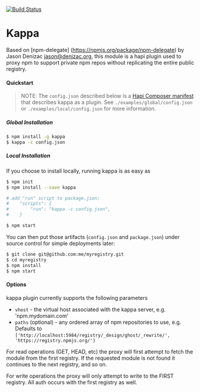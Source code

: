 [![Build Status](https://travis-ci.org/paypal/kappa.png)](https://travis-ci.org/paypal/kappa)

Kappa
======

Based on [npm-delegate] (https://npmjs.org/package/npm-delegate) by Jason Denizac <jason@denizac.org>, this module
is a hapi plugin used to proxy npm to support private npm repos without replicating the entire public registry.

#### Quickstart
> NOTE: The `config.json` described below is a [Hapi Composer manifest](http://spumko.github.io/resource/api/#hapi-composer)
that describes kappa as a plugin. See `./examples/global/config.json` or `./examples/local/config.json` for more information.

##### Global Installation
```bash
$ npm install -g kappa
$ kappa -c config.json
```

##### Local Installation
If you choose to install locally, running kappa is as easy as
```bash
$ npm init
$ npm install --save kappa

# add "run" script to package.json:
#    "scripts": {
#        "run": "kappa -c config.json",
#    }

$ npm start
```

You can then put those artifacts (`config.json` and `package.json`) under source control for simple deployments later:
```bash
$ git clone git@github.com:me/myregistry.git
$ cd myregistry
$ npm install
$ npm start
```

#### Options
kappa plugin currently supports the following parameters

- `vhost` - the virtual host associated with the kappa server, e.g. 'npm.mydomain.com'
- `paths` (optional) - any ordered array of npm repositories to use, e.g. Defaults to `['http://localhost:5984/registry/_design/ghost/_rewrite/', 'https://registry.npmjs.org/']`

For read operations (GET, HEAD, etc) the proxy will first attempt to fetch the module from the first registry.
If the requested module is not found it continues to the next registry, and so on.

For write operations the proxy will only attempt to write to the FIRST registry. All auth occurs with the first registry as well.